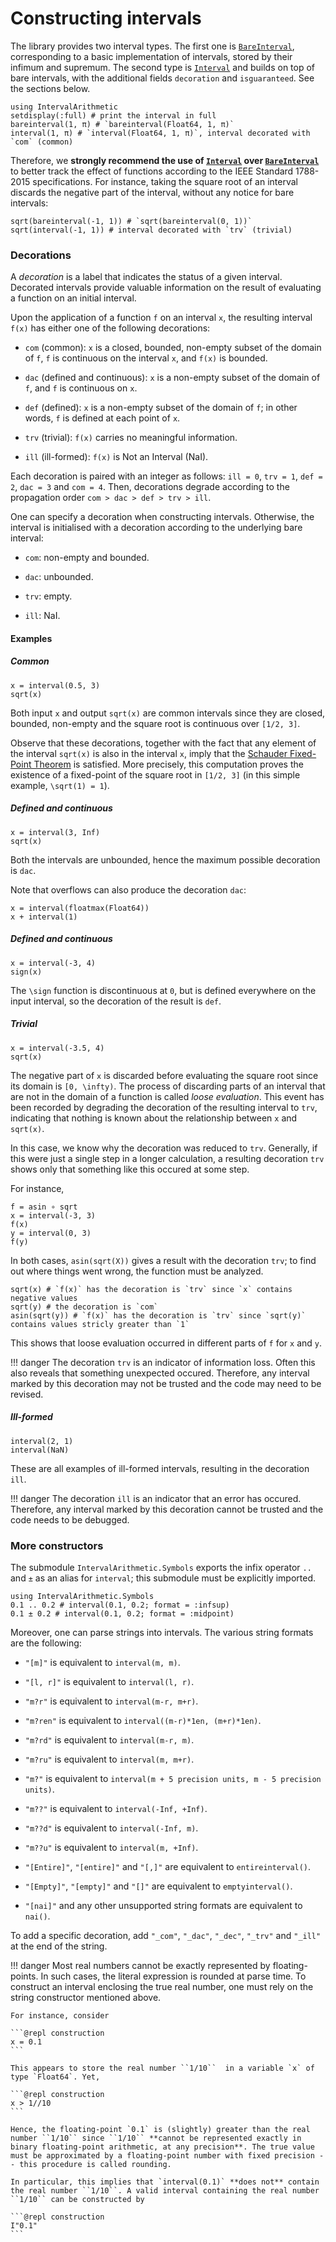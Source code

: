 # Constructing intervals

The library provides two interval types. The first one is [`BareInterval`](@ref), corresponding to a basic implementation of intervals, stored by their infimum and supremum. The second type is [`Interval`](@ref) and builds on top of bare intervals, with the additional fields `decoration` and `isguaranteed`. See the sections below.

```@repl construction
using IntervalArithmetic
setdisplay(:full) # print the interval in full
bareinterval(1, π) # `bareinterval(Float64, 1, π)`
interval(1, π) # `interval(Float64, 1, π)`, interval decorated with `com` (common)
```

Therefore, we **strongly recommend the use of [`Interval`](@ref) over [`BareInterval`](@ref)** to better track the effect of functions according to the IEEE Standard 1788-2015 specifications. For instance, taking the square root of an interval discards the negative part of the interval, without any notice for bare intervals:

```@repl construction
sqrt(bareinterval(-1, 1)) # `sqrt(bareinterval(0, 1))`
sqrt(interval(-1, 1)) # interval decorated with `trv` (trivial)
```



### Decorations

A *decoration* is a label that indicates the status of a given interval. Decorated intervals provide valuable information on the result of evaluating a function on an initial interval.

Upon the application of a function ``f`` on an interval ``x``, the resulting interval ``f(x)`` has either one of the following decorations:

- `com` (common): ``x`` is a closed, bounded, non-empty subset of the domain of ``f``, ``f`` is continuous on the interval ``x``, and ``f(x)`` is bounded.

- `dac` (defined and continuous): ``x`` is a non-empty subset of the domain of ``f``, and ``f`` is continuous on ``x``.

- `def` (defined): ``x`` is a non-empty subset of the domain of ``f``; in other words, ``f`` is defined at each point of ``x``.

- `trv` (trivial): ``f(x)`` carries no meaningful information.

- `ill` (ill-formed): ``f(x)`` is Not an Interval (NaI).

Each decoration is paired with an integer as follows: `ill = 0`, `trv = 1`, `def = 2`, `dac = 3` and `com = 4`. Then, decorations degrade according to the propagation order `com > dac > def > trv > ill`.

One can specify a decoration when constructing intervals. Otherwise, the interval is initialised with a decoration according to the underlying bare interval:

- `com`: non-empty and bounded.

- `dac`: unbounded.

- `trv`: empty.

- `ill`: NaI.


#### Examples

##### Common

```@repl construction
x = interval(0.5, 3)
sqrt(x)
```

Both input `x` and output `sqrt(x)` are common intervals since they are closed, bounded, non-empty and the square root is continuous over ``[1/2, 3]``.

Observe that these decorations, together with the fact that any element of the interval `sqrt(x)` is also in the interval `x`, imply that the [Schauder Fixed-Point Theorem](https://en.wikipedia.org/wiki/Schauder_fixed-point_theorem) is satisfied. More precisely, this computation proves the existence of a fixed-point of the square root in ``[1/2, 3]`` (in this simple example, ``\sqrt(1) = 1``).

##### Defined and continuous

```@repl construction
x = interval(3, Inf)
sqrt(x)
```

Both the intervals are unbounded, hence the maximum possible decoration is `dac`.

Note that overflows can also produce the decoration `dac`:

```@repl construction
x = interval(floatmax(Float64))
x + interval(1)
```

##### Defined and continuous

```@repl construction
x = interval(-3, 4)
sign(x)
```

The ``\sign`` function is discontinuous at ``0``, but is defined everywhere on the input interval, so the decoration of the result is `def`.

##### Trivial

```@repl construction
x = interval(-3.5, 4)
sqrt(x)
```

The negative part of `x` is discarded before evaluating the square root since its domain is ``[0, \infty)``. The process of discarding parts of an interval that are not in the domain of a function is called *loose evaluation*. This event has been recorded by degrading the decoration of the resulting interval to `trv`, indicating that nothing is known about the relationship between `x` and `sqrt(x)`.

In this case, we know why the decoration was reduced to `trv`. Generally, if this were just a single step in a longer calculation, a resulting decoration `trv` shows only that something like this occured at some step.

For instance,

```@repl construction
f = asin ∘ sqrt
x = interval(-3, 3)
f(x)
y = interval(0, 3)
f(y)
```

In both cases, `asin(sqrt(X))` gives a result with the decoration `trv`; to find out where things went wrong, the function must be analyzed.

```@repl construction
sqrt(x) # `f(x)` has the decoration is `trv` since `x` contains negative values
sqrt(y) # the decoration is `com`
asin(sqrt(y)) # `f(x)` has the decoration is `trv` since `sqrt(y)` contains values stricly greater than `1`
```

This shows that loose evaluation occurred in different parts of `f` for `x` and `y`.

!!! danger
    The decoration `trv` is an indicator of information loss. Often this also reveals that something unexpected occured. Therefore, any interval marked by this decoration may not be trusted and the code may need to be revised.

##### Ill-formed

```@repl construction
interval(2, 1)
interval(NaN)
```

These are all examples of ill-formed intervals, resulting in the decoration `ill`.

!!! danger
    The decoration `ill` is an indicator that an error has occured. Therefore, any interval marked by this decoration cannot be trusted and the code needs to be debugged.



### More constructors

The submodule `IntervalArithmetic.Symbols` exports the infix operator `..` and `±` as an alias for `interval`; this submodule must be explicitly imported.

```@repl construction
using IntervalArithmetic.Symbols
0.1 .. 0.2 # interval(0.1, 0.2; format = :infsup)
0.1 ± 0.2 # interval(0.1, 0.2; format = :midpoint)
```

Moreover, one can parse strings into intervals. The various string formats are the following:

- `"[m]"` is equivalent to `interval(m, m)`.

- `"[l, r]"` is equivalent to `interval(l, r)`.

- `"m?r"` is equivalent to `interval(m-r, m+r)`.

- `"m?ren"` is equivalent to `interval((m-r)*1en, (m+r)*1en)`.

- `"m?rd"` is equivalent to `interval(m-r, m)`.

- `"m?ru"` is equivalent to `interval(m, m+r)`.

- `"m?"` is equivalent to `interval(m + 5 precision units, m - 5 precision units)`.

- `"m??"` is equivalent to `interval(-Inf, +Inf)`.

- `"m??d"` is equivalent to `interval(-Inf, m)`.

- `"m??u"` is equivalent to `interval(m, +Inf)`.

- `"[Entire]"`, `"[entire]"` and `"[,]"` are equivalent to `entireinterval()`.

- `"[Empty]"`, `"[empty]"` and `"[]"` are equivalent to `emptyinterval()`.

- `"[nai]"` and any other unsupported string formats are equivalent to `nai()`.

To add a specific decoration, add `"_com"`, `"_dac"`, `"_dec"`, `"_trv"` and `"_ill"` at the end of the string.

!!! danger
    Most real numbers cannot be exactly represented by floating-points. In such cases, the literal expression is rounded at parse time. To construct an interval enclosing the true real number, one must rely on the string constructor mentioned above.

    For instance, consider

    ```@repl construction
    x = 0.1
    ```

    This appears to store the real number ``1/10``  in a variable `x` of type `Float64`. Yet,

    ```@repl construction
    x > 1//10
    ```

    Hence, the floating-point `0.1` is (slightly) greater than the real number ``1/10`` since ``1/10`` **cannot be represented exactly in binary floating-point arithmetic, at any precision**. The true value must be approximated by a floating-point number with fixed precision -- this procedure is called rounding.

    In particular, this implies that `interval(0.1)` **does not** contain the real number ``1/10``. A valid interval containing the real number ``1/10`` can be constructed by

    ```@repl construction
    I"0.1"
    ```
